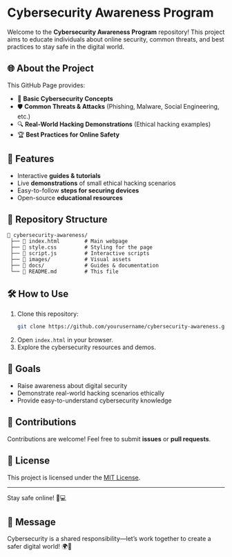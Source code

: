 # Cybersecurity Awareness Program

Welcome to the **Cybersecurity Awareness Program** repository! This project aims to educate individuals about online security, common threats, and best practices to stay safe in the digital world.

## 🌐 About the Project
This GitHub Page provides:
- 🔐 **Basic Cybersecurity Concepts**
- 🛡️ **Common Threats & Attacks** (Phishing, Malware, Social Engineering, etc.)
- 🔍 **Real-World Hacking Demonstrations** (Ethical hacking examples)
- 🏆 **Best Practices for Online Safety**

## 🚀 Features
- Interactive **guides & tutorials**
- Live **demonstrations** of small ethical hacking scenarios
- Easy-to-follow **steps for securing devices**
- Open-source **educational resources**

## 📂 Repository Structure
```
📁 cybersecurity-awareness/
 ├── 📜 index.html        # Main webpage
 ├── 📜 style.css         # Styling for the page
 ├── 📜 script.js         # Interactive scripts
 ├── 📜 images/           # Visual assets
 ├── 📜 docs/             # Guides & documentation
 └── 📜 README.md         # This file
```

## 🛠️ How to Use
1. Clone this repository:
   ```sh
   git clone https://github.com/yourusername/cybersecurity-awareness.git
   ```
2. Open `index.html` in your browser.
3. Explore the cybersecurity resources and demos.

## 🎯 Goals
- Raise awareness about digital security
- Demonstrate real-world hacking scenarios ethically
- Provide easy-to-understand cybersecurity knowledge

## 🤝 Contributions
Contributions are welcome! Feel free to submit **issues** or **pull requests**.

## 📜 License
This project is licensed under the [MIT License](LICENSE).

---
Stay safe online! 🔐💻

## 📢 Message
Cybersecurity is a shared responsibility—let’s work together to create a safer digital world! 🌍💙
